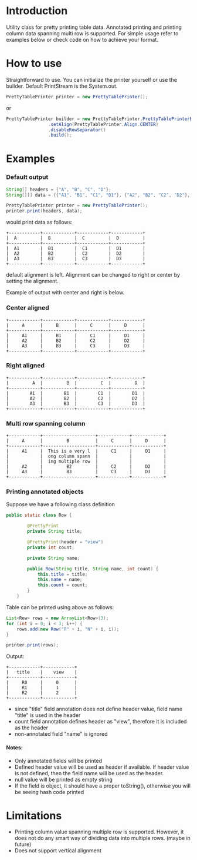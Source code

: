 # Introduction
Utility class for pretty printing table data. Annotated printing and printing column data spanning multi row is supported.
For simple usage refer to examples below or check code on how to achieve your format.

# How to use
Straightforward to use. You can initialize the printer yourself or use the builder. Default PrintStream is the
System.out.

```java
PrettyTablePrinter printer = new PrettyTablePrinter();
```
or

```java
PrettyTablePrinter builder = new PrettyTablePrinter.PrettyTablePrinterBuilder()
                .setAlign(PrettyTablePrinter.Align.CENTER)
                .disableRowSeparator()
                .build();
```

# Examples

### Default output

```java
String[] headers = {"A", "B", "C", "D"};
String[][] data = {{"A1", "B1", "C1", "D1"}, {"A2", "B2", "C2", "D2"}, {"A3", "B3", "C3", "D3"}};

PrettyTablePrinter printer = new PrettyTablePrinter();
printer.print(headers, data);
```

would print data as follows:
```
+------------+------------+------------+------------+
|  A         |  B         |  C         |  D         |
+------------+------------+------------+------------+
|  A1        |  B1        |  C1        |  D1        |
|  A2        |  B2        |  C2        |  D2        |
|  A3        |  B3        |  C3        |  D3        |
+------------+------------+------------+------------+
```

default alignment is left. Alignment can be changed to right or center by setting the alignment.

Example of output with center and right is below.

### Center aligned
```
+------------+------------+------------+------------+
|     A      |     B      |     C      |     D      |
+------------+------------+------------+------------+
|     A1     |     B1     |     C1     |     D1     |
|     A2     |     B2     |     C2     |     D2     |
|     A3     |     B3     |     C3     |     D3     |
+------------+------------+------------+------------+
```

### Right aligned
```
+------------+------------+------------+------------+
|         A  |         B  |         C  |         D  |
+------------+------------+------------+------------+
|        A1  |        B1  |        C1  |        D1  |
|        A2  |        B2  |        C2  |        D2  |
|        A3  |        B3  |        C3  |        D3  |
+------------+------------+------------+------------+
```

### Multi row spanning column
```
+------------+--------------------+------------+------------+
|     A      |         B          |     C      |     D      |
+------------+--------------------+------------+------------+
|     A1     |  This is a very l  |     C1     |     D1     |
|            |  ong column spann  |            |            |
|            |  ing multiple row  |            |            |
|     A2     |         B2         |     C2     |     D2     |
|     A3     |         B3         |     C3     |     D3     |
+------------+--------------------+------------+------------+
```

### Printing annotated objects

Suppose we have a following class definition
```java
public static class Row {

        @PrettyPrint
        private String title;

        @PrettyPrint(header = "view")
        private int count;

        private String name;

        public Row(String title, String name, int count) {
            this.title = title;
            this.name = name;
            this.count = count;
        }
    }
```

Table can be printed using above as follows:

```java
List<Row> rows = new ArrayList<Row>(3);
for (int i = 0; i < 3; i++) {
    rows.add(new Row("R" + i, "N" + i, i));
}

printer.print(rows);
```

Output:

```
+------------+------------+
|   title    |    view    |
+------------+------------+
|     R0     |     0      |
|     R1     |     1      |
|     R2     |     2      |
+------------+------------+
```

* since "title" field annotation does not define header value, field name "title" is used in the header
* count field annotation defines header as "view", therefore it is included as the header
* non-annotated field "name" is ignored

#### Notes:
* Only annotated fields will be printed
* Defined header value will be used as header if available. If header value is not defined, then the field name will be used as the header.
* null value will be printed as empty string
* If the field is object, it should have a proper toString(), otherwise you will be seeing hash code printed

# Limitations
* Printing column value spanning multiple row is supported. However, it does not do any smart way of dividing data into multiple rows. (maybe in future)
* Does not support vertical alignment



